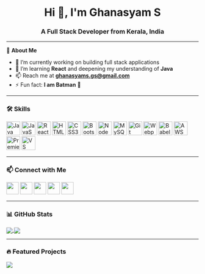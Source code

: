 <h1 align="center">Hi 👋, I'm Ghanasyam S</h1>
<h3 align="center">A Full Stack Developer from Kerala, India</h3>

---

🌟 **About Me**  
- 🔭 I’m currently working on building full stack applications  
- 🌱 I’m learning **React** and deepening my understanding of **Java**  
- 📫 Reach me at **[ghanasyams.gs@gmail.com](mailto:ghanasyams.gs@gmail.com)**  
- ⚡ Fun fact: **I am Batman** 🦇  

---

### 🛠️ Skills

<p align="left">
  <img src="https://raw.githubusercontent.com/danielcranney/readme-generator/main/public/icons/skills/java-colored.svg" alt="Java" width="36" height="36"/>
  <img src="https://raw.githubusercontent.com/danielcranney/readme-generator/main/public/icons/skills/javascript-colored.svg" alt="JavaScript" width="36" height="36"/>
  <img src="https://raw.githubusercontent.com/danielcranney/readme-generator/main/public/icons/skills/react-colored.svg" alt="React" width="36" height="36"/>
  <img src="https://raw.githubusercontent.com/danielcranney/readme-generator/main/public/icons/skills/html5-colored.svg" alt="HTML5" width="36" height="36"/>
  <img src="https://raw.githubusercontent.com/danielcranney/readme-generator/main/public/icons/skills/css3-colored.svg" alt="CSS3" width="36" height="36"/>
  <img src="https://raw.githubusercontent.com/danielcranney/readme-generator/main/public/icons/skills/bootstrap-colored.svg" alt="Bootstrap" width="36" height="36"/>
  <img src="https://raw.githubusercontent.com/danielcranney/readme-generator/main/public/icons/skills/nodejs-colored.svg" alt="NodeJS" width="36" height="36"/>
  <img src="https://raw.githubusercontent.com/danielcranney/readme-generator/main/public/icons/skills/mysql-colored.svg" alt="MySQL" width="36" height="36"/>
  <img src="https://raw.githubusercontent.com/danielcranney/readme-generator/main/public/icons/skills/git-colored.svg" alt="Git" width="36" height="36"/>
  <img src="https://raw.githubusercontent.com/danielcranney/readme-generator/main/public/icons/skills/webpack-colored.svg" alt="Webpack" width="36" height="36"/>
  <img src="https://raw.githubusercontent.com/danielcranney/readme-generator/main/public/icons/skills/babel-colored.svg" alt="Babel" width="36" height="36"/>
  <img src="https://raw.githubusercontent.com/danielcranney/readme-generator/main/public/icons/skills/aws-colored.svg" alt="AWS" width="36" height="36"/>
  <img src="https://raw.githubusercontent.com/danielcranney/readme-generator/main/public/icons/skills/premierepro-colored.svg" alt="Premiere Pro" width="36" height="36"/>
  <img src="https://raw.githubusercontent.com/danielcranney/readme-generator/main/public/icons/skills/visualstudiocode.svg" alt="VS Code" width="36" height="36"/>
</p>

---

### 📫 Connect with Me

<p align="left">
  <a href="https://www.linkedin.com/in/ghanasyam-s" target="_blank"><img src="https://raw.githubusercontent.com/danielcranney/readme-generator/main/public/icons/socials/linkedin.svg" width="32" /></a>
  <a href="https://www.github.com/GhanasyamS" target="_blank"><img src="https://raw.githubusercontent.com/danielcranney/readme-generator/main/public/icons/socials/github.svg" width="32" /></a>
  <a href="https://discord.com/users/nazalezious" target="_blank"><img src="https://raw.githubusercontent.com/danielcranney/readme-generator/main/public/icons/socials/discord.svg" width="32" /></a>
  <a href="http://www.instagram.com/_irontheartz_" target="_blank"><img src="https://raw.githubusercontent.com/danielcranney/readme-generator/main/public/icons/socials/instagram.svg" width="32" /></a>
  <a href="https://www.threads.net/@_ironheartz_" target="_blank"><img src="https://raw.githubusercontent.com/danielcranney/readme-generator/main/public/icons/socials/threads.svg" width="32" /></a>
</p>

---

### 📊 GitHub Stats

<!-- Enable Java to show up in your "Top Languages" section -->
<a href="https://github.com/GhanasyamS">
  <img align="center" src="https://github-readme-stats.vercel.app/api?username=GhanasyamS&show_icons=true&theme=dark&title_color=ef4444&text_color=22c55e&icon_color=facc15&hide_border=true" />
</a>

<a href="https://github.com/GhanasyamS">
  <img align="center" src="https://github-readme-stats.vercel.app/api/top-langs/?username=GhanasyamS&layout=compact&theme=dark&title_color=ef4444&text_color=22c55e&hide_border=true&langs_count=10&custom_title=Top%20Languages" />
</a>

---

### 🔥 Featured Projects

<a href="https://github.com/GhanasyamS/Keep-Note-Final">
  <img src="https://github-readme-stats.vercel.app/api/pin/?username=GhanasyamS&Keep-Note-Final&theme=dark&title_color=ef4444&text_color=22c55e&icon_color=facc15&hide_border=true" />
</a>
